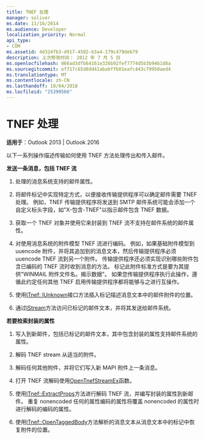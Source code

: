 ```yaml
---
title: TNEF 处理
manager: soliver
ms.date: 11/16/2014
ms.audience: Developer
localization_priority: Normal
api_type:
- COM
ms.assetid: 4d324fb3-d917-4502-b3a4-179c479deb79
description: 上次修改时间： 2012 年 7 月 5 日
ms.openlocfilehash: 066ad3dfb64161e326b92fef7774d5b3b9461d8a
ms.sourcegitcommit: ef717c65d8dd41ababffb01eafc443c79950aed4
ms.translationtype: MT
ms.contentlocale: zh-CN
ms.lasthandoff: 10/04/2018
ms.locfileid: "25399566"
---
```

# <a name="tnef-processing"></a>TNEF 处理

  
  
**适用于**：Outlook 2013 | Outlook 2016 
  
以下一系列操作描述传输如何使用 TNEF 方法处理传出和传入邮件。
  
 **发送一条消息，包括 TNEF 流**
  
1. 处理的消息系统支持的邮件属性。
    
2. 将邮件标记中实现特定方式，以便接收传输提供程序可以确定邮件需要 TNEF 处理。 例如，TNEF 传输提供程序将发送到 SMTP 邮件系统可能会添加一个自定义标头字段，如"X-包含-TNEF"以指示邮件包含 TNEF 数据。
    
3. 获取一个 TNEF 对象并使用它来封装到 TNEF 流不支持在邮件系统的邮件属性。
    
4. 对使用消息系统的附件模型 TNEF 流进行编码。 例如，如果基础附件模型到 uuencode 附件，并将其追加到的消息文本，然后传输提供程序必须 uuencode TNEF 流到另一个附件。 传输提供程序还必须实现识别哪些附件包含已编码的 TNEF 流时收到消息的方法。 标记此附件标准方式是要为其提供"WINMAIL 附件文件名。揭示数据"。 如果您传输提供程序执行此操作，遵循此约定任何其他 TNEF 启用传输提供程序都将能够与之进行互操作。
    
5. 使用[ITnef: IUnknown](itnefiunknown.md)接口方法插入标记描述消息文本中的邮件附件的位置。 
    
6. 通过[IStream](https://msdn.microsoft.com/library/aa380034%28VS.85%29.aspx)方法访问已标记的邮件文本，并将其发送给邮件系统。 
    
 **若要检索封装的属性**
  
1. 写入到新邮件，包括已标记的邮件文本，其中包含封装的属性支持邮件系统的属性。
    
2. 解码 TNEF stream 从适当的附件。
    
3. 解码任何其他附件，并将它们写入新 MAPI 附件上一条消息。
    
4. 打开 TNEF 流解码使用[OpenTnefStreamEx](opentnefstreamex.md)函数。 
    
5. 使用[ITnef::ExtractProps](itnef-extractprops.md)方法进行解码 TNEF 流，并编写封装的属性到新邮件。 重复 nonencoded 任何的属性编码的属性将覆盖 nonencoded 的属性时进行解码的编码的属性。 
    
6. 使用[ITnef::OpenTaggedBody](itnef-opentaggedbody.md)方法解析的消息文本从消息文本中的标记中恢复附件的位置。 
    

